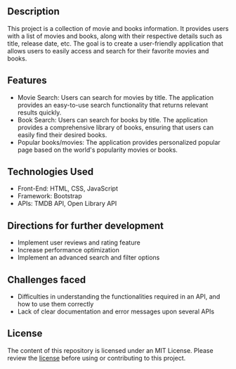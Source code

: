 ## Description
This project is a collection of movie and books information. It provides users with a list of movies and books, along with their respective details such as title, release date, etc. The goal is to create a user-friendly application that allows users to easily access and search for their favorite movies and books.

## Features
- Movie Search: Users can search for movies by title. The application provides an easy-to-use search functionality that returns relevant results quickly.
- Book Search: Users can search for books by title. The application provides a comprehensive library of books, ensuring that users can easily find their desired books.
- Popular books/movies: The application provides personalized popular page based on the world's popularity movies or books.

## Technologies Used
- Front-End: HTML, CSS, JavaScript
- Framework: Bootstrap
- APIs: TMDB API, Open Library API

## Directions for further development
- Implement user reviews and rating feature
- Increase performance optimization
- Implement an advanced search and filter options

## Challenges faced
- Difficulties in understanding the functionalities required in an API, and how to use them correctly
- Lack of clear documentation and error messages upon several APIs

## License
The content of this repository is licensed under an MIT License. Please review the [license](LICENSE) before using or contributing to this project.
